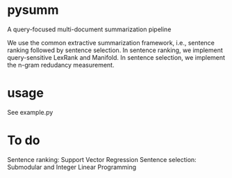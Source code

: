 # pysumm
A query-focused multi-document summarization pipeline

We use the common extractive summarization framework, i.e., sentence
ranking followed by sentence selection.
In sentence ranking, we implement query-sensitive LexRank and Manifold.
In sentence selection, we implement the n-gram redudancy measurement.

# usage
See example.py

# To do
Sentence ranking: Support Vector Regression
Sentence selection: Submodular and Integer Linear Programming
